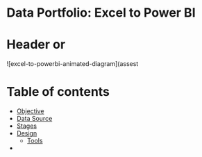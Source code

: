 # Data Portfolio: Excel to Power BI


# Header or


![excel-to-powerbi-animated-diagram](assest




# Table of contents

- [Objective](#objective)
- [Data Source](#data-sourc#)
- [Stages](#stages)
- [Design](#design)
    - [Tools](#tools)
- 






